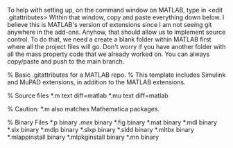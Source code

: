 To help with setting up, on the command window on MATLAB, type in <edit .gitattributes>
Within that window, copy and paste everything down below. I believe this is MATLAB's version 
of extensions since I am not seeing git anywhere in the add-ons. Anyhow, that should allow us 
to implement source control. To do that, we need a create a blank folder within MATLAB first 
where all the project files will go. Don't worry if you have another folder with all the mass 
property code that we already worked on. You can always copy/paste and push to the main branch. 

% Basic .gitattributes for a MATLAB repo. 
% This template includes Simulink and MuPAD extensions, in addition to the MATLAB extensions. 

% Source files 
*.m text diff=matlab 
*.mu text diff=matlab 
  
% Caution: *.m also matches Mathematica packages. 
  
% Binary Files 
*.p binary 
*.mex* binary 
*.fig binary 
*.mat binary 
*.mdl binary 
*.slx binary 
*.mdlp binary 
*.slxp binary 
*.sldd binary 
*.mltbx binary
*.mlappinstall binary 
*.mlpkginstall binary 
*.mn binary 
